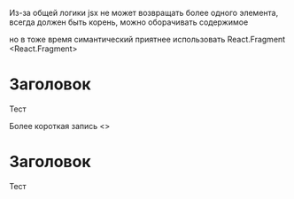 
Из-за общей логики jsx не может возвращать более одного элемента, всегда должен быть корень, можно оборачивать содержимое <div> но в тоже время симантический приятнее использовать React.Fragment
<React.Fragment>
<h1>Заголовок</h1>
<p>Тест</p>
</React.Fragment>
Более короткая запись
<>
<h1>Заголовок</h1>
<p>Тест</p>
</>